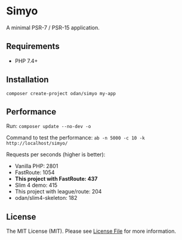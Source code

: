 # Simyo

A minimal PSR-7 / PSR-15 application. 

## Requirements

* PHP 7.4+

## Installation

```
composer create-project odan/simyo my-app
```

## Performance

Run: `composer update --no-dev -o`

Command to test the performance: `ab -n 5000 -c 10 -k http://localhost/simyo/`

Requests per seconds (higher is better):

* Vanilla PHP: 2801
* FastRoute: 1054
* **This project with FastRoute: 437**
* Slim 4 demo: 415
* This project with league/route: 204
* odan/slim4-skeleton: 182

## License

The MIT License (MIT). Please see [License File](LICENSE) for more information.
